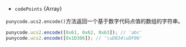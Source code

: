 <!-- YAML
added: v0.7.0
-->

* `codePoints` {Array}

`punycode.ucs2.encode()`方法返回一个基于数字代码点值的数组的字符串。

```js
punycode.ucs2.encode([0x61, 0x62, 0x63]); // 'abc'
punycode.ucs2.encode([0x1D306]); // '\uD834\uDF06'
```

